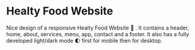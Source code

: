 # Healty Food Website
Nice design of a responsive Healty Food Website 🥗 . It contains a header, home, about, services, menu, app, contact and a footer. It also has a fully developed light/dark mode 🌓 first for mobile then for desktop.


